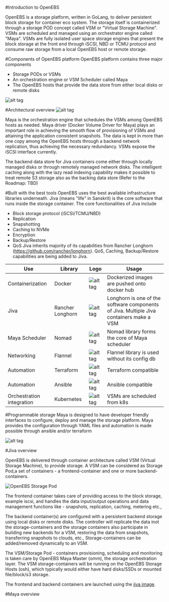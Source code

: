 #Introduction to OpenEBS

OpenEBS is a storage platform, written in GoLang, to deliver persistent block storage for container eco system. The storage itself is containerized through a storage POD concept called VSM or "Virtual Storage Machine". VSMs are scheduled and managed using an orchestrator engine called "Maya". VSMs are fully isolated user space storage engines that present the block storage at the front end through iSCSI, NBD or TCMU protocol and consume raw storage from a local OpenEBS host or remote storage.  

#Components of OpenEBS platform
OpenEBS platform contains three major components
* Storage PODs or VSMs
* An orchestration engine or VSM Scheduler called Maya
* The OpenEBS hosts that provide the data store from either local disks or remote disks

![alt tag](https://raw.githubusercontent.com/openebs/openebs/master/docs/images/OpenEBS-intro-v1.jpg)



#Architectural overview
![alt tag](https://raw.githubusercontent.com/openebs/openebs/master/docs/MayaArchitectureOverview.png)

Maya is the orchestration engine that schedules the VSMs among OpenEBS hosts as needed. Maya driver (Docker Volume Driver for Maya) plays an important role in achieving the smooth flow of provisioning of VSMs and attaining the application consistent snapshots. The data is kept in more than one copy among the OpenEBS hosts through a backend network replication, thus achieving the necessary redundancy. VSMs expose the iSCSI interface currently. 

The backend data store for Jiva containers come either through locally managed disks or through remotely managed network disks. The intelligent caching along with the lazy read indexing capability makes it possible to treat remote S3 storage also as the backing data store (Refer to the Roadmap: TBD)

#Built with the best tools 
OpenEBS uses the best available infrastructure libraries underneath. Jiva (means "life" in Sanskrit) is the core software that runs inside the storage container. The core functionalities of Jiva include 
- Block storage protocol (iSCSI/TCMU/NBD)
- Replication
- Snapshotting
- Caching to NVMe
- Encryption 
- Backup/Restore
- QoS 
Jiva inherits majority of its capabilities from Rancher Longhorn (https://github.com/rancher/longhorn). QoS, Caching, Backup/Restore capabilities are being added to Jiva.

Use | Library |  Logo     | Usage
------- | ---------------- | ---------- | ---------
Containerization  | Docker |  ![alt tag](https://raw.githubusercontent.com/openebs/openebs/master/docs/images/docker.png) | Dockerized images are pushed onto docker hub
Jiva  | Rancher Longhorn        | ![alt tag](https://raw.githubusercontent.com/openebs/openebs/master/docs/images/rancher.png)       | Longhorn is one of the software components of Jiva. Multiple Jiva containers make a VSM
Maya Scheduler   | Nomad | ![alt tag](https://raw.githubusercontent.com/openebs/openebs/master/docs/images/nomad.jpg)      | Nomad library forms the core of Maya scheduler
Networking   | Flannel | ![alt tag](https://raw.githubusercontent.com/openebs/openebs/master/docs/images/flannel.png)      | Flannel library is used without its config db
Automation   | Terraform | ![alt tag](https://raw.githubusercontent.com/openebs/openebs/master/docs/images/terraform.jpg)      | Terraform compatible
Automation   | Ansible | ![alt tag](https://raw.githubusercontent.com/openebs/openebs/master/docs/images/ansible.png)      | Ansible compatible
Orchestration integration   | Kubernetes | ![alt tag](https://raw.githubusercontent.com/openebs/openebs/master/docs/images/kubernetes.png)      | VSMs are scheduled from k8s



#Programmable storage
Maya is designed to have developer friendly interfaces to configure, deploy and manage the storage platform. Maya provides the configuration through YAML files and automation is made possible through ansible and/or terraform

![alt tag](https://raw.githubusercontent.com/openebs/openebs/master/docs/images/programmable-storage.jpg)







#Jiva overview

OpenEBS is delivered through container architecture called VSM (Virtual Storage Machine), to provide storage. A VSM can be considered as Storage Pod,a set of containers - a frontend-container and one or more backend-containers. 

![OpenEBS Storage Pod](https://raw.githubusercontent.com/openebs/openebs/master/docs/images/OpenEBSVSMTechnicalOverview.png)

The frontend container takes care of providing access to the block storage, example iscsi, and handles the data input/output operations and data management functions like - snapshots, replication, caching, metering etc., 

The backend container(s) are configured with a persistent backend storage using local disks or remote disks. The controller will replicate the data inot the storage-containers and the storage containers also participate in building new backends for a VSM, restoring the data from snapshots, transferring snapshots to clouds, etc., Storage-containers can be added/removed dynamically to an VSM. 

The VSM/Storage Pod - containers provisioning, scheduling and monitoring is taken care by OpenEBS Maya Master (omm), the storage orchestration layer. The VSM storage-containers will be running on the OpenEBS Storage Hosts (osh), which typically would either have hard disks/SSDs or mounted file/block/s3 storage.

The frontend and backend containers are launched using the [jiva image](https://hub.docker.com/r/openebs/jiva/).



#Maya overview





